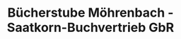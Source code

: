 ---
title: "Bücherstube Möhrenbach - Saatkorn-Buchvertrieb GbR"
url: /ilmenau/buecherstube-moehrenbach-saatkorn-buchvertrieb-gbr/
shop: Bücher
---